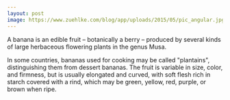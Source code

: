 ```yaml
---
layout: post
image: https://www.zuehlke.com/blog/app/uploads/2015/05/pic_angular.jpg
---
```


A banana is an edible fruit – botanically a berry – produced by several kinds of
large herbaceous flowering plants in the genus Musa.

In some countries, bananas used for cooking may be called "plantains",
distinguishing them from dessert bananas. The fruit is variable in size, color,
and firmness, but is usually elongated and curved, with soft flesh rich in
starch covered with a rind, which may be green, yellow, red, purple, or brown
when ripe.
